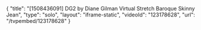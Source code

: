 {
    "title": "[1508436091] DG2 by Diane Gilman Virtual Stretch Baroque Skinny Jean",
    "type": "solo",
    "layout": "iframe-static",
    "videoId": "123178628",
    "url": "\/tvpembed\/123178628"
}